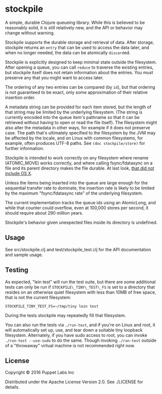 # stockpile

A simple, durable Clojure queueing library.  While this is believed to
be reasonably solid, it is still relatively new, and the API or
behavior may change without warning.

Stockpile supports the durable storage and retrieval of data.  After
storage, stockpile returns an `entry` that can be used to access the
data later, and when no longer needed, the data can be atomically
`discard`ed.

Stockpile is explicitly designed to keep minimal state outside the
filesystem.  After opening a queue, you can call `reduce` to traverse
the existing entries, but stockpile itself does not retain information
about the entries.  You must preserve any that you might want to
access later.

The ordering of any two entries can be compared (by `id`), but that
ordering is not guaranteed to be exact, only some approximation of
their relative insertion order.

A metadata string can be provided for each item stored, but the length
of that string may be limited by the underlying filesystem.  (The
string is currently encoded into the queue item's pathname so that it
can be retrieved without having to open or read the file itself).  The
filesystem might also alter the metadata in other ways, for example if
it does not preserve case.  The path that's ultimately specified to
the filesystem by the JVM may be affected by the locale, and on Linux
with common filesystems, for example, often produces UTF-8 paths.  See
`(doc stockpile/store)` for further information.

Stockpile is intended to work correctly on any filesystem where rename
(ATOMIC\_MOVE) works correctly, and where calling fsync/fdatasync on a
file and its parent directory makes the file durable.  At last look,
[that did not include OS X](https://bugs.openjdk.java.net/browse/JDK-8080589).

Unless the items being inserted into the queue are large enough for
the sequential transfer rate to dominate, the insertion rate is likely
to be limited by the maximum "fsync/fdatasync rate" of the underlying
filesystem.

The current implementation tracks the queue ids using an AtomicLong,
and while that counter could overflow, even at 100,000 stores per
second, it should require about 290 million years.

Stockpile's behavior given unexpected files inside its directory is
undefined.

## Usage

See src/stockpile.clj and test/stockpile_test.clj for the API
documentation and sample usage.

## Testing

As expected, "lein test" will run the test suite, but there are some
additional tests can only be run if `STOCKPILE\_TINY\_TEST\_FS` is set
to a directory that resides on an otherwise quiet filesystem with less
than 10MB of free space, that is not the current filesystem:

    STOCKPILE_TINY_TEST_FS=~/tmp/tiny lein test

During the tests stockpile may repeatedly fill that filesystem.

You can also run the tests via `./run-test`, and if you're on Linux
and root, it will automatically set up, use, and tear down a suitable
tiny loopback filesystem.  Alternately, if you have sudo access to
root, you can invoke `./run-test --use-sudo` to do the same.  Though
invoking `./run-test` outside of a "throwaway" virtual machine is not
recommended right now.

## License

Copyright © 2016 Puppet Labs Inc

Distributed under the Apache License Version 2.0.  See ./LICENSE for
details.
